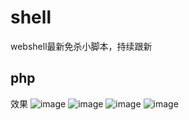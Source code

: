 # shell
webshell最新免杀小脚本，持续跟新

## php
效果
![image](https://github.com/Muhansrc/shell/assets/128204479/c7cd323e-bcaf-41e1-ad9d-cbee99cebbde)
![image](https://github.com/Muhansrc/shell/assets/128204479/acefe18e-939d-40fe-b65c-26423db3c891)
![image](https://github.com/Muhansrc/shell/assets/128204479/11ff250d-29c7-4f7c-a8b0-65cee79e59dd)
![image](https://github.com/Muhansrc/shell/assets/128204479/64a6d8a2-d3f5-454a-b3a5-7949a8b1018a)


